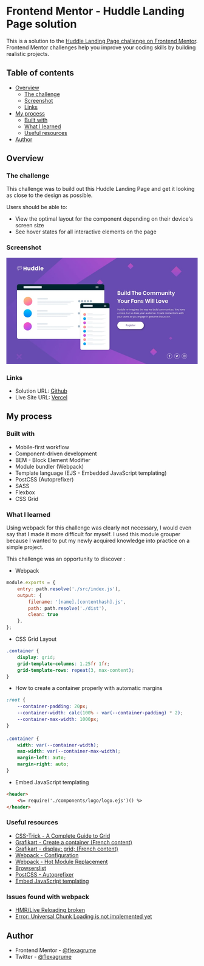 # Frontend Mentor - Huddle Landing Page solution

This is a solution to the [Huddle Landing Page challenge on Frontend Mentor](#). Frontend Mentor challenges help you improve your coding skills by building realistic projects.

## Table of contents

- [Overview](#overview)
  - [The challenge](#the-challenge)
  - [Screenshot](#screenshot)
  - [Links](#links)
- [My process](#my-process)
  - [Built with](#built-with)
  - [What I learned](#what-i-learned)
  - [Useful resources](#useful-resources)
- [Author](#author)

## Overview

### The challenge

This challenge was to build out this Huddle Landing Page and get it looking as close to the design as possible.

Users should be able to:

- View the optimal layout for the component depending on their device's screen size
- See hover states for all interactive elements on the page

### Screenshot

![](./screenshot.jpg)

### Links

- Solution URL: [Github](https://github.com/FlexAgrume/fm-huddle-landing-page)
- Live Site URL: [Vercel](https://fm-huddle-landing-page-flexagrume.vercel.app/)

## My process

### Built with

- Mobile-first workflow
- Component-driven development
- BEM - Block Element Modifier
- Module bundler (Webpack)
- Template language (EJS - Embedded JavaScript templating)
- PostCSS (Autoprefixer)
- SASS
- Flexbox
- CSS Grid

### What I learned

Using webpack for this challenge was clearly not necessary, I would even say that I made it more difficult for myself. I used this module grouper because I wanted to put my newly acquired knowledge into practice on a simple project.

This challenge was an opportunity to discover :

- Webpack

```js
module.exports = {
    entry: path.resolve('./src/index.js'),
    output: {
        filename: '[name].[contenthash].js',
        path: path.resolve('./dist'),
        clean: true
    },
};
```

- CSS Grid Layout

```css
.container {
    display: grid;
    grid-template-columns: 1.25fr 1fr;
    grid-template-rows: repeat(3, max-content);
}
```

- How to create a container properly with automatic margins

```css
:root {
    --container-padding: 20px;
    --container-width: calc(100% - var(--container-padding) * 2);
    --container-max-width: 1000px;
}

.container {
    width: var(--container-width);
    max-width: var(--container-max-width);
    margin-left: auto;
    margin-right: auto;
}
```

- Embed JavaScript templating

```html
<header>
    <%= require('./components/logo/logo.ejs')() %>
</header>

```

### Useful resources

- [CSS-Trick - A Complete Guide to Grid](https://css-tricks.com/snippets/css/complete-guide-grid/)
- [Grafikart - Create a container (French content)](https://grafikart.fr/tutoriels/conteneur-css-1233)
- [Grafikart - display: grid; (French content)](https://grafikart.fr/tutoriels/grid-css-1002)
- [Webpack - Configuration](https://webpack.js.org/configuration/)
- [Webpack - Hot Module Replacement](https://webpack.js.org/guides/hot-module-replacement/)
- [Browserslist](https://github.com/browserslist/browserslist)
- [PostCSS - Autoprefixer](https://github.com/postcss/autoprefixer)
- [Embed JavaScript templating](https://ejs.co/)

### Issues found with webpack
- [HMR/Live Reloading broken](https://github.com/webpack/webpack-dev-server/issues/2758)
- [Error: Universal Chunk Loading is not implemented yet](https://github.com/webpack/webpack/issues/11660)

## Author

- Frontend Mentor - [@flexagrume](https://www.frontendmentor.io/profile/flexagrume)
- Twitter - [@flexagrume](https://www.twitter.com/flexagrume)